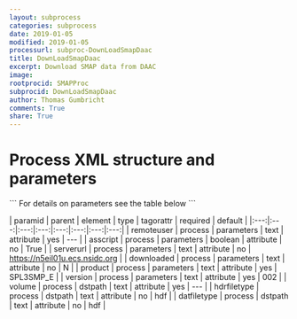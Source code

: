 ```yaml
---
layout: subprocess
categories: subprocess
date: 2019-01-05
modified: 2019-01-05
processurl: subproc-DownLoadSmapDaac
title: DownLoadSmapDaac
excerpt: Download SMAP data from DAAC
image: 
rootprocid: SMAPProc
subprocid: DownLoadSmapDaac
author: Thomas Gumbricht
comments: True
share: True
---
```


<h1 class='foot-description'>Process XML structure and parameters</h1>
```
For details on parameters see the table below
<?xml version="1.0" ?>
<process>
  <!--Generated from python-->
  <userproj plotid="yourplotid" projectid="yourprojectid" siteid="yoursiteid" system="systemid" tractid="yourtractid" userid="youruserid"/>
  <period endday="DD" endmonth="MM" endyear="YYYY" seasonendday="DD" seasonendmonth="MM" seasonstartday="DD" seasonstartmonth="MM" startday="DD" startmonth="MM" startyear="YYYY" timestep="timestep"/>
  <parameters asscript="True/False" downloaded="txtstring" product="txtstring" remoteuser="txtstring" serverurl="txtstring" version="txtstring"/>
  <dstpath datfiletype="txtstring" hdrfiletype="txtstring" volume="txtstring"/>
</process>
```

| paramid | parent | element | type | tagorattr | required | default |
|:---:|:---:|:---:|:---:|:---:|:---:|:---:|:---:|
| remoteuser | process | parameters | text | attribute | yes | --- |
| asscript | process | parameters | boolean | attribute | no | True |
| serverurl | process | parameters | text | attribute | no | https://n5eil01u.ecs.nsidc.org |
| downloaded | process | parameters | text | attribute | no | N |
| product | process | parameters | text | attribute | yes | SPL3SMP_E |
| version | process | parameters | text | attribute | yes | 002 |
| volume | process | dstpath | text | attribute | yes | --- |
| hdrfiletype | process | dstpath | text | attribute | no | hdf |
| datfiletype | process | dstpath | text | attribute | no | hdf |
